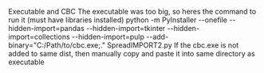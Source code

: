 Executable and CBC
The executable was too big, so heres the command to run it (must have libraries installed)
python -m PyInstaller --onefile --hidden-import=pandas --hidden-import=tkinter --hidden-import=collections --hidden-import=pulp --add-binary="C:/Path/to/cbc.exe;." SpreadIMPORT2.py 
If the cbc.exe is not added to same dist, then manually copy and paste it into same directory as executable
